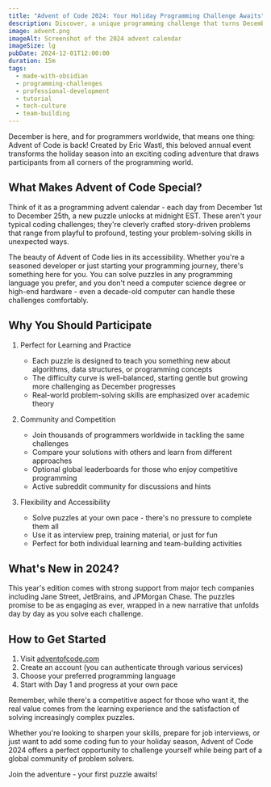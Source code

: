 ```yaml
---
title: "Advent of Code 2024: Your Holiday Programming Challenge Awaits"
description: Discover, a unique programming challenge that turns December into a coding adventure. With daily puzzles ranging from beginner-friendly to expert level, this free event lets you practice coding skills, compete globally, and join a vibrant community of developers. Learn how to get started and make the most of this holiday coding tradition.
image: advent.png
imageAlt: Screenshot of the 2024 advent calendar
imageSize: lg
pubDate: 2024-12-01T12:00:00
duration: 15m
tags:
  - made-with-obsidian
  - programming-challenges
  - professional-development
  - tutorial
  - tech-culture
  - team-building 
---
```


December is here, and for programmers worldwide, that means one thing: Advent of Code is back! Created by Eric Wastl, this beloved annual event transforms the holiday season into an exciting coding adventure that draws participants from all corners of the programming world.

## What Makes Advent of Code Special?

Think of it as a programming advent calendar - each day from December 1st to December 25th, a new puzzle unlocks at midnight EST. These aren't your typical coding challenges; they're cleverly crafted story-driven problems that range from playful to profound, testing your problem-solving skills in unexpected ways.

The beauty of Advent of Code lies in its accessibility. Whether you're a seasoned developer or just starting your programming journey, there's something here for you. You can solve puzzles in any programming language you prefer, and you don't need a computer science degree or high-end hardware - even a decade-old computer can handle these challenges comfortably.

## Why You Should Participate

1. Perfect for Learning and Practice
   - Each puzzle is designed to teach you something new about algorithms, data structures, or programming concepts
   - The difficulty curve is well-balanced, starting gentle but growing more challenging as December progresses
   - Real-world problem-solving skills are emphasized over academic theory

2. Community and Competition
   - Join thousands of programmers worldwide in tackling the same challenges
   - Compare your solutions with others and learn from different approaches
   - Optional global leaderboards for those who enjoy competitive programming
   - Active subreddit community for discussions and hints

3. Flexibility and Accessibility
   - Solve puzzles at your own pace - there's no pressure to complete them all
   - Use it as interview prep, training material, or just for fun
   - Perfect for both individual learning and team-building activities

## What's New in 2024?

This year's edition comes with strong support from major tech companies including Jane Street, JetBrains, and JPMorgan Chase. The puzzles promise to be as engaging as ever, wrapped in a new narrative that unfolds day by day as you solve each challenge.

## How to Get Started

1. Visit <a href="https://adventofcode.com" target="_blank">adventofcode.com</a>
2. Create an account (you can authenticate through various services)
3. Choose your preferred programming language
4. Start with Day 1 and progress at your own pace

Remember, while there's a competitive aspect for those who want it, the real value comes from the learning experience and the satisfaction of solving increasingly complex puzzles.

Whether you're looking to sharpen your skills, prepare for job interviews, or just want to add some coding fun to your holiday season, Advent of Code 2024 offers a perfect opportunity to challenge yourself while being part of a global community of problem solvers.

Join the adventure - your first puzzle awaits!
